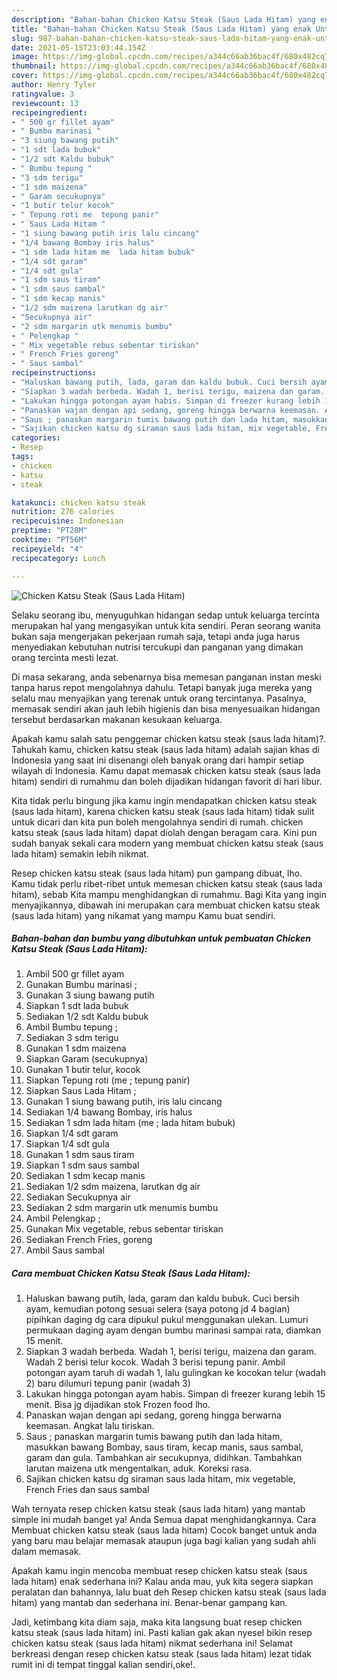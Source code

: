 ```yaml
---
description: "Bahan-bahan Chicken Katsu Steak (Saus Lada Hitam) yang enak Untuk Jualan"
title: "Bahan-bahan Chicken Katsu Steak (Saus Lada Hitam) yang enak Untuk Jualan"
slug: 987-bahan-bahan-chicken-katsu-steak-saus-lada-hitam-yang-enak-untuk-jualan
date: 2021-05-15T23:03:44.154Z
image: https://img-global.cpcdn.com/recipes/a344c66ab36bac4f/680x482cq70/chicken-katsu-steak-saus-lada-hitam-foto-resep-utama.jpg
thumbnail: https://img-global.cpcdn.com/recipes/a344c66ab36bac4f/680x482cq70/chicken-katsu-steak-saus-lada-hitam-foto-resep-utama.jpg
cover: https://img-global.cpcdn.com/recipes/a344c66ab36bac4f/680x482cq70/chicken-katsu-steak-saus-lada-hitam-foto-resep-utama.jpg
author: Henry Tyler
ratingvalue: 3
reviewcount: 13
recipeingredient:
- " 500 gr fillet ayam"
- " Bumbu marinasi "
- "3 siung bawang putih"
- "1 sdt lada bubuk"
- "1/2 sdt Kaldu bubuk"
- " Bumbu tepung "
- "3 sdm terigu"
- "1 sdm maizena"
- " Garam secukupnya"
- "1 butir telur kocok"
- " Tepung roti me  tepung panir"
- " Saus Lada Hitam "
- "1 siung bawang putih iris lalu cincang"
- "1/4 bawang Bombay iris halus"
- "1 sdm lada hitam me  lada hitam bubuk"
- "1/4 sdt garam"
- "1/4 sdt gula"
- "1 sdm saus tiram"
- "1 sdm saus sambal"
- "1 sdm kecap manis"
- "1/2 sdm maizena larutkan dg air"
- "Secukupnya air"
- "2 sdm margarin utk menumis bumbu"
- " Pelengkap "
- " Mix vegetable rebus sebentar tiriskan"
- " French Fries goreng"
- " Saus sambal"
recipeinstructions:
- "Haluskan bawang putih, lada, garam dan kaldu bubuk. Cuci bersih ayam, kemudian potong sesuai selera (saya potong jd 4 bagian) pipihkan daging dg cara dipukul pukul menggunakan ulekan. Lumuri permukaan daging ayam dengan bumbu marinasi sampai rata, diamkan 15 menit."
- "Siapkan 3 wadah berbeda. Wadah 1, berisi terigu, maizena dan garam. Wadah 2 berisi telur kocok. Wadah 3 berisi tepung panir. Ambil potongan ayam taruh di wadah 1, lalu gulingkan ke kocokan telur (wadah 2) baru dilumuri tepung panir (wadah 3)"
- "Lakukan hingga potongan ayam habis. Simpan di freezer kurang lebih 15 menit. Bisa jg dijadikan stok Frozen food lho."
- "Panaskan wajan dengan api sedang, goreng hingga berwarna keemasan. Angkat lalu tiriskan."
- "Saus ; panaskan margarin tumis bawang putih dan lada hitam, masukkan bawang Bombay, saus tiram, kecap manis, saus sambal, garam dan gula. Tambahkan air secukupnya, didihkan. Tambahkan larutan maizena utk mengentalkan, aduk. Koreksi rasa."
- "Sajikan chicken katsu dg siraman saus lada hitam, mix vegetable, French Fries dan saus sambal"
categories:
- Resep
tags:
- chicken
- katsu
- steak

katakunci: chicken katsu steak 
nutrition: 276 calories
recipecuisine: Indonesian
preptime: "PT28M"
cooktime: "PT56M"
recipeyield: "4"
recipecategory: Lunch

---
```



![Chicken Katsu Steak (Saus Lada Hitam)](https://img-global.cpcdn.com/recipes/a344c66ab36bac4f/680x482cq70/chicken-katsu-steak-saus-lada-hitam-foto-resep-utama.jpg)

Selaku seorang ibu, menyuguhkan hidangan sedap untuk keluarga tercinta merupakan hal yang mengasyikan untuk kita sendiri. Peran seorang  wanita bukan saja mengerjakan pekerjaan rumah saja, tetapi anda juga harus menyediakan kebutuhan nutrisi tercukupi dan panganan yang dimakan orang tercinta mesti lezat.

Di masa  sekarang, anda sebenarnya bisa memesan panganan instan meski tanpa harus repot mengolahnya dahulu. Tetapi banyak juga mereka yang selalu mau menyajikan yang terenak untuk orang tercintanya. Pasalnya, memasak sendiri akan jauh lebih higienis dan bisa menyesuaikan hidangan tersebut berdasarkan makanan kesukaan keluarga. 



Apakah kamu salah satu penggemar chicken katsu steak (saus lada hitam)?. Tahukah kamu, chicken katsu steak (saus lada hitam) adalah sajian khas di Indonesia yang saat ini disenangi oleh banyak orang dari hampir setiap wilayah di Indonesia. Kamu dapat memasak chicken katsu steak (saus lada hitam) sendiri di rumahmu dan boleh dijadikan hidangan favorit di hari libur.

Kita tidak perlu bingung jika kamu ingin mendapatkan chicken katsu steak (saus lada hitam), karena chicken katsu steak (saus lada hitam) tidak sulit untuk dicari dan kita pun boleh mengolahnya sendiri di rumah. chicken katsu steak (saus lada hitam) dapat diolah dengan beragam cara. Kini pun sudah banyak sekali cara modern yang membuat chicken katsu steak (saus lada hitam) semakin lebih nikmat.

Resep chicken katsu steak (saus lada hitam) pun gampang dibuat, lho. Kamu tidak perlu ribet-ribet untuk memesan chicken katsu steak (saus lada hitam), sebab Kita mampu menghidangkan di rumahmu. Bagi Kita yang ingin menyajikannya, dibawah ini merupakan cara membuat chicken katsu steak (saus lada hitam) yang nikamat yang mampu Kamu buat sendiri.

<!--inarticleads1-->

##### Bahan-bahan dan bumbu yang dibutuhkan untuk pembuatan Chicken Katsu Steak (Saus Lada Hitam):

1. Ambil  500 gr fillet ayam
1. Gunakan  Bumbu marinasi ;
1. Gunakan 3 siung bawang putih
1. Siapkan 1 sdt lada bubuk
1. Sediakan 1/2 sdt Kaldu bubuk
1. Ambil  Bumbu tepung ;
1. Sediakan 3 sdm terigu
1. Gunakan 1 sdm maizena
1. Siapkan  Garam (secukupnya)
1. Gunakan 1 butir telur, kocok
1. Siapkan  Tepung roti (me ; tepung panir)
1. Siapkan  Saus Lada Hitam ;
1. Gunakan 1 siung bawang putih, iris lalu cincang
1. Sediakan 1/4 bawang Bombay, iris halus
1. Sediakan 1 sdm lada hitam (me ; lada hitam bubuk)
1. Siapkan 1/4 sdt garam
1. Siapkan 1/4 sdt gula
1. Gunakan 1 sdm saus tiram
1. Siapkan 1 sdm saus sambal
1. Sediakan 1 sdm kecap manis
1. Sediakan 1/2 sdm maizena, larutkan dg air
1. Sediakan Secukupnya air
1. Sediakan 2 sdm margarin utk menumis bumbu
1. Ambil  Pelengkap ;
1. Gunakan  Mix vegetable, rebus sebentar tiriskan
1. Sediakan  French Fries, goreng
1. Ambil  Saus sambal




<!--inarticleads2-->

##### Cara membuat Chicken Katsu Steak (Saus Lada Hitam):

1. Haluskan bawang putih, lada, garam dan kaldu bubuk. Cuci bersih ayam, kemudian potong sesuai selera (saya potong jd 4 bagian) pipihkan daging dg cara dipukul pukul menggunakan ulekan. Lumuri permukaan daging ayam dengan bumbu marinasi sampai rata, diamkan 15 menit.
1. Siapkan 3 wadah berbeda. Wadah 1, berisi terigu, maizena dan garam. Wadah 2 berisi telur kocok. Wadah 3 berisi tepung panir. Ambil potongan ayam taruh di wadah 1, lalu gulingkan ke kocokan telur (wadah 2) baru dilumuri tepung panir (wadah 3)
1. Lakukan hingga potongan ayam habis. Simpan di freezer kurang lebih 15 menit. Bisa jg dijadikan stok Frozen food lho.
1. Panaskan wajan dengan api sedang, goreng hingga berwarna keemasan. Angkat lalu tiriskan.
1. Saus ; panaskan margarin tumis bawang putih dan lada hitam, masukkan bawang Bombay, saus tiram, kecap manis, saus sambal, garam dan gula. Tambahkan air secukupnya, didihkan. Tambahkan larutan maizena utk mengentalkan, aduk. Koreksi rasa.
1. Sajikan chicken katsu dg siraman saus lada hitam, mix vegetable, French Fries dan saus sambal




Wah ternyata resep chicken katsu steak (saus lada hitam) yang mantab simple ini mudah banget ya! Anda Semua dapat menghidangkannya. Cara Membuat chicken katsu steak (saus lada hitam) Cocok banget untuk anda yang baru mau belajar memasak ataupun juga bagi kalian yang sudah ahli dalam memasak.

Apakah kamu ingin mencoba membuat resep chicken katsu steak (saus lada hitam) enak sederhana ini? Kalau anda mau, yuk kita segera siapkan peralatan dan bahannya, lalu buat deh Resep chicken katsu steak (saus lada hitam) yang mantab dan sederhana ini. Benar-benar gampang kan. 

Jadi, ketimbang kita diam saja, maka kita langsung buat resep chicken katsu steak (saus lada hitam) ini. Pasti kalian gak akan nyesel bikin resep chicken katsu steak (saus lada hitam) nikmat sederhana ini! Selamat berkreasi dengan resep chicken katsu steak (saus lada hitam) lezat tidak rumit ini di tempat tinggal kalian sendiri,oke!.

